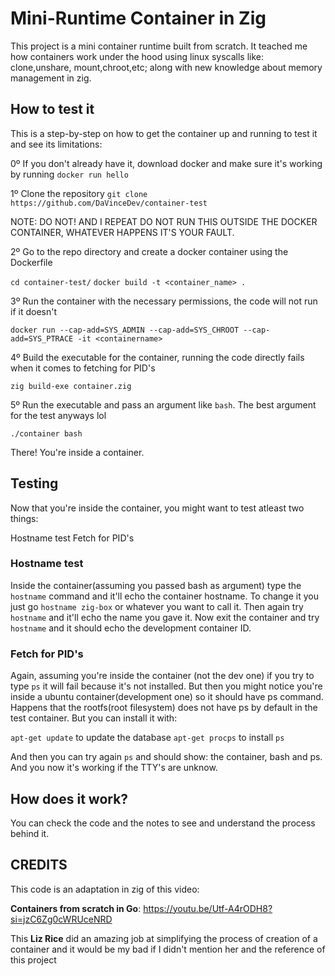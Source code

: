 # Mini-Runtime Container in Zig

This project is a mini container runtime built from scratch. It teached me how containers work under the hood using linux syscalls like: clone,unshare,
mount,chroot,etc; along with new knowledge about memory management in zig.

## How to test it

This is a step-by-step on how to get the container up and running to test it and see its limitations:

0º If you don't already have it, download docker and make sure it's working by running `docker run hello`

1º Clone the repository `git clone https://github.com/DaVinceDev/container-test`

NOTE: DO NOT! AND I REPEAT DO NOT RUN THIS OUTSIDE THE DOCKER CONTAINER, WHATEVER HAPPENS IT'S YOUR FAULT.

2º Go to the repo directory and create a docker container using the Dockerfile

`cd container-test/`
`docker build -t <container_name> .`

3º Run the container with the necessary permissions, the code will not run if it doesn't

`docker run --cap-add=SYS_ADMIN --cap-add=SYS_CHROOT --cap-add=SYS_PTRACE -it <containername>`

4º Build the executable for the container, running the code directly fails when it comes to fetching for PID's 

`zig build-exe container.zig`

5º Run the executable and pass an argument like `bash`. The best argument for the test anyways lol

`./container bash`

There! You're inside a container.

## Testing

Now that you're inside the container, you might want to test atleast two things:

Hostname test
Fetch for PID's

### Hostname test 

Inside the container(assuming you passed bash as argument) type the `hostname` command and it'll echo the container hostname. To change it you just go 
`hostname zig-box` or whatever you want to call it. Then again try `hostname` and it'll echo the name you gave it. Now exit the container and try `hostname`
and it should echo the development container ID.


### Fetch for PID's

Again, assuming you're inside the container (not the dev one) if you try to type `ps` it will fail because it's not installed. But then you might notice you're 
inside a ubuntu container(development one) so it should have ps command. Happens that the rootfs(root filesystem) does not have ps by default in the test 
container. But you can install it with:

`apt-get update` to update the database 
`apt-get procps` to install `ps`

And then you can try again `ps` and should show: the container, bash and ps. And you now it's working if the TTY's are unknow.


## How does it work?

You can check the code and the notes to see and understand the process behind it. 


## CREDITS 

This code is an adaptation in zig of this video:

**Containers from scratch in Go**: https://youtu.be/Utf-A4rODH8?si=jzC6Zg0cWRUceNRD

This **Liz Rice** did an amazing job at simplifying the process of creation of a container and it would be my bad if I didn't mention her and the reference of 
this project
